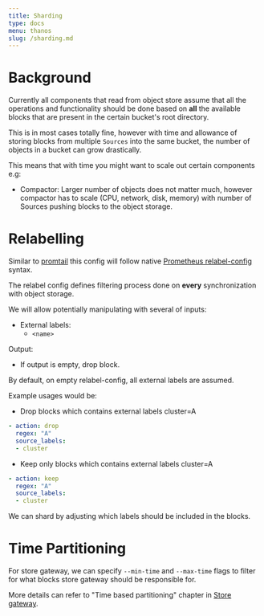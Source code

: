 ```yaml
---
title: Sharding
type: docs
menu: thanos
slug: /sharding.md
---
```


# Background

Currently all components that read from object store assume that all the operations and functionality should be done based
on **all** the available blocks that are present in the certain bucket's root directory.

This is in most cases totally fine, however with time and allowance of storing blocks from multiple `Sources` into the same bucket,
the number of objects in a bucket can grow drastically.

This means that with time you might want to scale out certain components e.g:

* Compactor: Larger number of objects does not matter much, however compactor has to scale (CPU, network, disk, memory) with number of Sources pushing blocks to the object storage.

# Relabelling

Similar to [promtail](https://github.com/grafana/loki/blob/master/docs/promtail.md#scrape-configs) this config will follow native
[Prometheus relabel-config](https://prometheus.io/docs/prometheus/latest/configuration/configuration/#relabel_config) syntax.

The relabel config defines filtering process done on **every** synchronization with object storage.

We will allow potentially manipulating with several of inputs:

* External labels:
  * `<name>`

Output:

* If output is empty, drop block.

By default, on empty relabel-config, all external labels are assumed.

Example usages would be:

* Drop blocks which contains external labels cluster=A

```yaml
- action: drop
  regex: "A"
  source_labels:
  - cluster
```

* Keep only blocks which contains external labels cluster=A
```yaml
- action: keep
  regex: "A"
  source_labels:
  - cluster
```

We can shard by adjusting which labels should be included in the blocks.

# Time Partitioning

For store gateway, we can specify `--min-time` and `--max-time` flags to filter for what blocks store gateway should be responsible for.

More details can refer to "Time based partitioning" chapter in [Store gateway](components/store.md).
